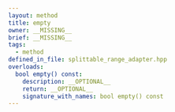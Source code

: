 ```yaml
---
layout: method
title: empty
owner: __MISSING__
brief: __MISSING__
tags:
  - method
defined_in_file: splittable_range_adapter.hpp
overloads:
  bool empty() const:
    description: __OPTIONAL__
    return: __OPTIONAL__
    signature_with_names: bool empty() const
---
```

